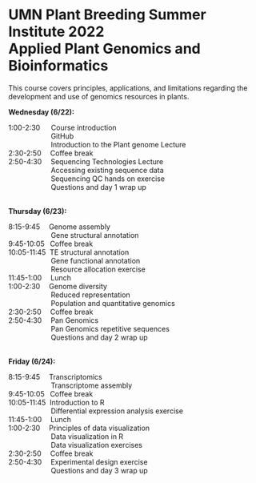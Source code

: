 # UMN Plant Breeding Summer Institute 2022<br/>Applied Plant Genomics and Bioinformatics
This course covers principles, applications, and limitations regarding the development and use of genomics resources in plants. 

**Wednesday (6/22):** 

1:00-2:30&emsp;&nbsp;	Course introduction<br />
&emsp;&emsp;&emsp;&emsp;&emsp;&ensp;&nbsp;	GitHub<br />
&emsp;&emsp;&emsp;&emsp;&emsp;&ensp;&nbsp;	Introduction to the Plant genome Lecture<br />
2:30-2:50&emsp;	Coffee break<br />
2:50-4:30&emsp;	Sequencing Technologies Lecture<br />
&emsp;&emsp;&emsp;&emsp;&emsp;&ensp;&nbsp;	Accessing existing sequence data<br />
&emsp;&emsp;&emsp;&emsp;&emsp;&ensp;&nbsp;	Sequencing QC hands on exercise<br />
&emsp;&emsp;&emsp;&emsp;&emsp;&ensp;&nbsp;	Questions and day 1 wrap up<br /><br />


**Thursday (6/23):** 

8:15-9:45&emsp;	Genome assembly<br />
&emsp;&emsp;&emsp;&emsp;&emsp;&ensp;&nbsp;	Gene structural annotation<br />
9:45-10:05&ensp;	Coffee break<br />
10:05-11:45&nbsp;	TE structural annotation<br />
&emsp;&emsp;&emsp;&emsp;&emsp;&ensp;&nbsp;	Gene functional annotation<br />
&emsp;&emsp;&emsp;&emsp;&emsp;&ensp;&nbsp;	Resource allocation exercise<br />
11:45-1:00&emsp;	Lunch<br />
1:00-2:30&emsp;	Genome diversity<br />
&emsp;&emsp;&emsp;&emsp;&emsp;&ensp;&nbsp;	Reduced representation<br />
&emsp;&emsp;&emsp;&emsp;&emsp;&ensp;&nbsp;	Population and quantitative genomics<br />
2:30-2:50&emsp;	Coffee break<br />
2:50-4:30&emsp;	Pan Genomics<br />
&emsp;&emsp;&emsp;&emsp;&emsp;&ensp;&nbsp;	Pan Genomics repetitive sequences<br />
&emsp;&emsp;&emsp;&emsp;&emsp;&ensp;&nbsp;	Questions and day 2 wrap up<br /><br />


**Friday (6/24):** 

8:15-9:45&emsp;		Transcriptomics<br />
&emsp;&emsp;&emsp;&emsp;&emsp;&ensp;&nbsp;	Transcriptome assembly<br />
9:45-10:05&ensp;		Coffee break<br />
10:05-11:45&nbsp;		Introduction to R<br />
&emsp;&emsp;&emsp;&emsp;&emsp;&ensp;&nbsp;	Differential expression analysis exercise<br />
11:45-1:00&emsp;		Lunch<br />
1:00-2:30&emsp;		Principles of data visualization<br />
&emsp;&emsp;&emsp;&emsp;&emsp;&ensp;&nbsp;	Data visualization in R<br />
&emsp;&emsp;&emsp;&emsp;&emsp;&ensp;&nbsp;	Data visualization exercises<br />
2:30-2:50&emsp;		Coffee break<br />
2:50-4:30&emsp;		Experimental design exercise<br />
&emsp;&emsp;&emsp;&emsp;&emsp;&ensp;&nbsp;	Questions and day 3 wrap up<br />


